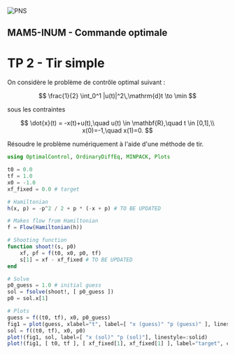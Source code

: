 ![PNS](http://caillau.perso.math.cnrs.fr/logo-pns.png)
## MAM5-INUM - Commande optimale
# TP 2 - Tir simple

On considère le problème de contrôle optimal suivant :

$$ \frac{1}{2} \int_0^1 |u(t)|^2\,\mathrm{d}t \to \min $$

sous les contraintes

$$ \dot{x}(t) = -x(t)+u(t),\quad u(t) \in \mathbf{R},\quad t \in [0,1],\\
   x(0)=-1,\quad x(1)=0. $$

Résoudre le problème numériquement à l'aide d'une méthode de tir.

```julia
using OptimalControl, OrdinaryDiffEq, MINPACK, Plots

t0 = 0.0
tf = 1.0
x0 = -1.0
xf_fixed = 0.0 # target

# Hamiltonian
h(x, p) = -p^2 / 2 + p * (-x + p) # TO BE UPDATED

# Makes flow from Hamiltonian
f = Flow(Hamiltonian(h))

# Shooting function
function shoot!(s, p0)
    xf, pf = f(t0, x0, p0, tf)
    s[1] = xf - xf_fixed # TO BE UPDATED
end

# Solve
p0_guess = 1.0 # initial guess
sol = fsolve(shoot!, [ p0_guess ])
p0 = sol.x[1]

# Plots
guess = f((t0, tf), x0, p0_guess)
fig1 = plot(guess, xlabel="t", label=[ "x (guess)" "p (guess)" ], linestyle=:dash)
sol = f((t0, tf), x0, p0)
plot!(fig1, sol, label=[ "x (sol)" "p (sol)"], linestyle=:solid)
plot!(fig1, [ t0, tf ], [ xf_fixed[1], xf_fixed[1] ], label="target", colour=:black)
```